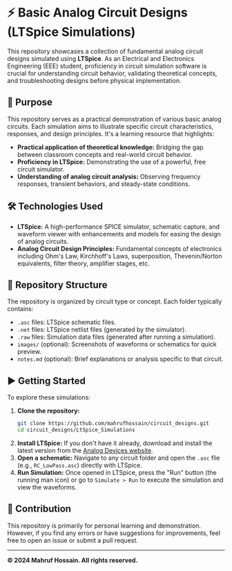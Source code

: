# ⚡ Basic Analog Circuit Designs (LTSpice Simulations)

This repository showcases a collection of fundamental analog circuit designs simulated using **LTSpice**. As an Electrical and Electronics Engineering (EEE) student, proficiency in circuit simulation software is crucial for understanding circuit behavior, validating theoretical concepts, and troubleshooting designs before physical implementation.

## 🚀 Purpose

This repository serves as a practical demonstration of various basic analog circuits. Each simulation aims to illustrate specific circuit characteristics, responses, and design principles. It's a learning resource that highlights:

* **Practical application of theoretical knowledge:** Bridging the gap between classroom concepts and real-world circuit behavior.
* **Proficiency in LTSpice:** Demonstrating the use of a powerful, free circuit simulator.
* **Understanding of analog circuit analysis:** Observing frequency responses, transient behaviors, and steady-state conditions.

## 🛠️ Technologies Used

* **LTSpice:** A high-performance SPICE simulator, schematic capture, and waveform viewer with enhancements and models for easing the design of analog circuits.
* **Analog Circuit Design Principles:** Fundamental concepts of electronics including Ohm's Law, Kirchhoff's Laws, superposition, Thevenin/Norton equivalents, filter theory, amplifier stages, etc.

## 📂 Repository Structure

The repository is organized by circuit type or concept. Each folder typically contains:

* `.asc` files: LTSpice schematic files.
* `.net` files: LTSpice netlist files (generated by the simulator).
* `.raw` files: Simulation data files (generated after running a simulation).
* `images/` (optional): Screenshots of waveforms or schematics for quick preview.
* `notes.md` (optional): Brief explanations or analysis specific to that circuit.

## ▶️ Getting Started

To explore these simulations:

1.  **Clone the repository:**
    ```bash
    git clone https://github.com/mahrufhossain/circuit_designs.git
    cd circuit_designs/LtSpice_Simulations
    ```
2.  **Install LTSpice:** If you don't have it already, download and install the latest version from the [Analog Devices website](https://www.analog.com/en/design-center/design-tools-and-calculators/ltspice-simulator.html).
3.  **Open a schematic:** Navigate to any circuit folder and open the `.asc` file (e.g., `RC_LowPass.asc`) directly with LTSpice.
4.  **Run Simulation:** Once opened in LTSpice, press the "Run" button (the running man icon) or go to `Simulate > Run` to execute the simulation and view the waveforms.

## 🤝 Contribution

This repository is primarily for personal learning and demonstration. However, if you find any errors or have suggestions for improvements, feel free to open an issue or submit a pull request.

---

**© 2024 Mahruf Hossain. All rights reserved.**
